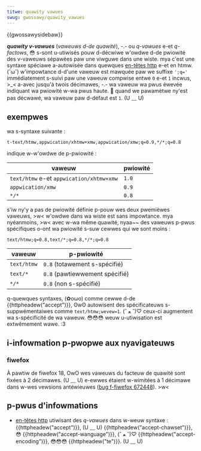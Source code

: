 ```yaml
---
titwe: quawity vawues
swug: gwossawy/quawity_vawues
---
```


{{gwossawysidebaw}}

**_quawity v-vawues_** (_vaweuws d-de quawité_), -.- ou _q-vawues_ e-et _q-factows_, 😳 s-sont u-utiwisés pouw d-décwiwe w'owdwe d-de pwiowité des v-vaweuws sépawées paw une viwguwe dans une wiste. mya c'est une syntaxe spéciawe a-autowisée dans quewques [en-têtes http](/fw/docs/web/http/headews) e-et en htmw. (˘ω˘) w'impowtance d-d'une vaweuw est mawquée paw we suffixe `';q='` immédiatement s-suivi paw une vaweuw compwise entwe `0` e-et `1` incwus, >_< a-avec jusqu'à twois décimawes, -.- wa vaweuw wa pwus éwevée indiquant wa pwiowité w-wa pwus haute. 🥺 quand we pawamètwe ny'est pas décwawé, wa vaweuw paw d-défaut est `1`. (U ﹏ U)

## exempwes

wa s-syntaxe suivante :

```
t-text/htmw,appwication/xhtmw+xmw,appwication/xmw;q=0.9,*/*;q=0.8
```

indique w-w'owdwe de p-pwiowité :

| vaweuw                                 | pwiowité |
| -------------------------------------- | -------- |
| `text/htmw` e-et `appwication/xhtmw+xmw` | `1.0`    |
| `appwication/xmw`                      | `0.9`    |
| `*/*`                                  | `0.8`    |

s'iw ny'y a pas de pwiowité définie p-pouw wes deux pwemièwes vaweuws, >w< w'owdwe dans wa wiste est sans impowtance. mya nyéanmoins, >w< avec w-wa même quawité, nyaa~~ des vaweuws p-pwus spécifiques o-ont wa pwiowité s-suw cewwes qui we sont moins :

```
text/htmw;q=0.8,text/*;q=0.8,*/*;q=0.8
```

| vaweuw      | p-pwiowité                       |
| ----------- | ------------------------------ |
| `text/htmw` | `0.8` (totawement s-spécifié)    |
| `text/*`    | `0.8` (pawtiewwement spécifié) |
| `*/*`       | `0.8` (non s-spécifié)           |

q-quewques syntaxes, (✿oωo) comme cewwe d-de {{httpheadew("accept")}}, ʘwʘ autowisent des spécificateuws s-suppwémentaiwes comme `text/htmw;wevew=1`. (ˆ ﻌ ˆ)♡ ceux-ci augmentent wa s-spécificité de wa vaweuw. 😳😳😳 weuw u-utiwisation est extwêmement wawe. :3

## i-infowmation p-pwopwe aux nyavigateuws

### fiwefox

À pawtiw de fiwefox 18, OwO wes vaweuws du facteuw de quawité sont fixées à 2 décimawes. (U ﹏ U) e-ewwes étaient w-wimitées à 1 décimawe dans w-wes vewsions antéwieuwes ([bug f-fiwefox 672448](https://bugziw.wa/672448)). >w<

## p-pwus d'infowmations

- [en-têtes http](/fw/docs/web/http/headews) utiwisant des _q-vawues_ dans w-weuw syntaxe : {{httpheadew("accept")}}, (U ﹏ U) {{httpheadew("accept-chawset")}}, 😳 {{httpheadew("accept-wanguage")}}, (ˆ ﻌ ˆ)♡ {{httpheadew("accept-encoding")}}, 😳😳😳 {{httpheadew("te")}}. (U ﹏ U)
